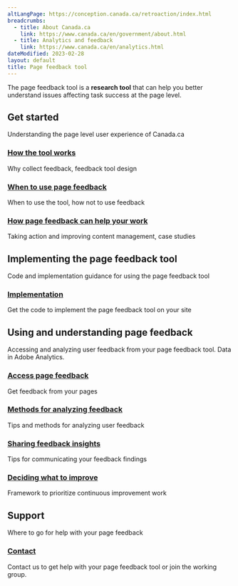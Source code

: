 ```yaml
---
altLangPage: https://conception.canada.ca/retroaction/index.html
breadcrumbs:
  - title: About Canada.ca
    link: https://www.canada.ca/en/government/about.html
  - title: Analytics and feedback
    link: https://www.canada.ca/en/analytics.html
dateModified: 2023-02-28
layout: default
title: Page feedback tool
---
```


The page feedback tool is a <strong>research tool</strong> that can help you better understand issues affecting task success at the page level.  

<section>

  <h2>Get started</h2>
  <p>Understanding the page level user experience of Canada.ca</p>
  <div class="row">
    <section class="wb-eqht gc-drmt">
      <div class="col-md-4">
        <section>
          <h3><a href="about-page-feedback.html">How the tool works</a></h3>
          <p>Why collect feedback, feedback tool design</p>
        </section>
      </div>
      <div class="col-md-4">
        <section>
          <h3><a href="when.html">When to use page feedback</a></h3>
          <p>When to use the tool, how not to use feedback</p>
        </section>
      </div>
      <div class="col-md-4">
        <section>
          <h3><a href="benefits.html">How page feedback can help your work</a></h3>
          <p>Taking action and improving content management, case studies</p>
        </section>
      </div>
    </section>
  </div>

  <h2>Implementing the page feedback tool</h2>
  <p>Code and implementation guidance for using the page feedback tool</p>
  <div class="row">
    <section class="wb-eqht gc-drmt">
      <div class="col-md-4">
        <section>
          <h3><a href="../design-system/design-patterns/page-feedback.html">Implementation</a></h3>
          <p>Get the code to implement the page feedback tool on your site</p>
        </section>
      </div>
    </section>
  </div>

  <h2>Using and understanding page feedback</h2>
  <p>Accessing and analyzing user feedback from your page feedback tool. Data in Adobe Analytics.</p>
  <div class="row">
    <section class="wb-eqht gc-drmt">
      <div class="col-md-4">
        <section>
          <h3><a href="access-feedback.html">Access page feedback</a></h3>
          <p>Get feedback from your pages</p>
        </section>
      </div>
      <div class="col-md-4">
        <section>
          <h3><a href="analyze-feedback.html">Methods for analyzing feedback</a></h3>
          <p>Tips and methods for analyzing user feedback</p>
        </section>
      </div>
      <div class="col-md-4">
        <section>
          <h3 class="h5"><a href="insights.html">Sharing feedback insights</a></h3>
          <p>Tips for communicating your feedback findings</p>
        </section>
      </div>
      <div class="col-md-4">
        <section>
          <h3><a href="prioritize.html">Deciding what to improve</a></h3>
          <p>Framework to prioritize continuous improvement work</p>
        </section>
      </div>
    </section>
  </div>

  <h2>Support</h2>
  <p>Where to go for help with your page feedback</p>
  <div class="row">
    <section class="wb-eqht gc-drmt">
      <div class="col-md-4">
        <section>
          <h3><a href="support.html">Contact</a></h3>
          <p>Contact us to get help with your page feedback tool or join the working group.</p>
        </section>
      </div>
    </section>
  </div>
</section>